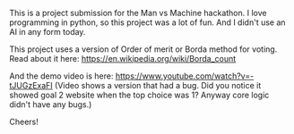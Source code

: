 This is a project submission for the Man vs Machine hackathon. I love programming in python, so this project was a lot of fun. And I didn't use an AI in any form today.

This project uses a version of Order of merit or Borda method for voting. Read about it here: https://en.wikipedia.org/wiki/Borda_count

And the demo video is here: https://www.youtube.com/watch?v=-tJUGzExaFI
(Video shows a version that had a bug. Did you notice it showed goal 2 website when the top choice was 1? Anyway core logic didn't have any bugs.)

Cheers!
